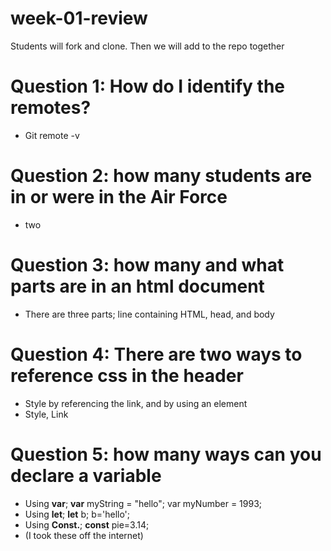 # week-01-review
Students will fork and clone. Then we will add to the repo together

# Question 1: How do I identify the remotes?
*   Git remote -v
# Question 2: how many students are in or were in the Air Force
* two
# Question 3: how many and what parts are in an html document
* There are three parts; line containing HTML, head, and body 
# Question 4: There are two ways to reference css in the header
* Style by referencing the link, and by using an element
* Style, Link
# Question 5: how many ways can you declare a variable
* Using **var**; **var** myString = "hello"; var myNumber = 1993;
* Using **let**; **let** b; b='hello';
* Using **Const.**; **const** pie=3.14;     
* (I took these off the internet)

